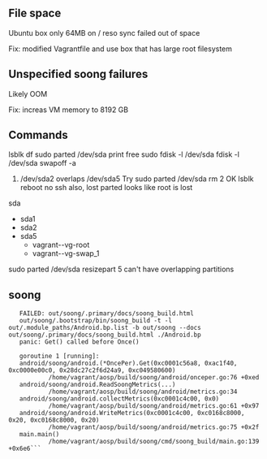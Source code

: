 ## File space
Ubuntu box only 64MB on /
reso sync failed out of space

Fix: modified Vagrantfile and use box that has large root filesystem

## Unspecified soong failures
Likely OOM

Fix: increas VM memory to 8192 GB

## Commands

lsblk
df
sudo parted /dev/sda print free
sudo fdisk -l /dev/sda
fdisk -l /dev/sda
swapoff -a

1. /dev/sda2 overlaps /dev/sda5
Try sudo parted /dev/sda rm 2
OK lsblk
reboot
no ssh
also, lost parted
looks like root is lost

sda
+ sda1
+ sda2
+ sda5
  + vagrant--vg-root
  + vagrant--vg-swap_1
  
sudo parted /dev/sda resizepart 5
can't have overlapping partitions

## soong
```[ 98% 20375/20767] soong_build docs out/soong/.primary/docs/soong_build.html
   FAILED: out/soong/.primary/docs/soong_build.html
   out/soong/.bootstrap/bin/soong_build -t -l out/.module_paths/Android.bp.list -b out/soong --docs out/soong/.primary/docs/soong_build.html ./Android.bp
   panic: Get() called before Once()
   
   goroutine 1 [running]:
   android/soong/android.(*OncePer).Get(0xc0001c56a8, 0xac1f40, 0xc0000e00c0, 0x28dc27c2f6d24a9, 0xc049580600)
           /home/vagrant/aosp/build/soong/android/onceper.go:76 +0xed
   android/soong/android.ReadSoongMetrics(...)
           /home/vagrant/aosp/build/soong/android/metrics.go:34
   android/soong/android.collectMetrics(0xc0001c4c00, 0x0)
           /home/vagrant/aosp/build/soong/android/metrics.go:61 +0x97
   android/soong/android.WriteMetrics(0xc0001c4c00, 0xc0168c8000, 0x20, 0xc0168c8000, 0x20)
           /home/vagrant/aosp/build/soong/android/metrics.go:75 +0x2f
   main.main()
           /home/vagrant/aosp/build/soong/cmd/soong_build/main.go:139 +0x6e6```


